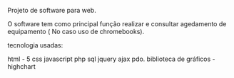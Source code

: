 Projeto de software para web.

O software tem como principal função realizar e consultar agedamento de equipamento ( No caso uso de chromebooks).

tecnologia usadas:

html - 5
css
javascript
php
sql
jquery
ajax
pdo.
biblioteca de gráficos - highchart
